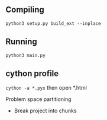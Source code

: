 ## Compiling
`python3 setup.py build_ext --inplace`

## Running
`python3 main.py`

## cython profile
`cython -a *.pyx`
then open *.html

Problem space partitioning
- Break project into chunks
